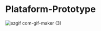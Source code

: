 # Plataform-Prototype

![ezgif com-gif-maker (3)](https://user-images.githubusercontent.com/86918376/201926053-12f785df-612a-46fe-ba43-80a2856b506e.gif)
